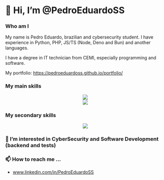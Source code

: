 # 👋 Hi, I’m @PedroEduardoSS
### Who am I
My name is Pedro Eduardo, brazilian and cybersecurity student.
I have experience in Python, PHP, JS/TS (Node, Deno and Bun) and another languages.

I have a degree in IT technician from CEMI, especially programming and software.

My portfolio: https://pedroeduardoss.github.io/portfolio/

### My main skills
<p align="center">
  <a href="https://skillicons.dev">
    <img src="https://skillicons.dev/icons?i=py,ts,js,nuxtjs,php,postgres,mysql,sqlite,supabase" />
    <br>
    <img src="https://skillicons.dev/icons?i=laravel,cypress,regex,github,git,deno,bun,nodejs,postman" />
  </a>
</p>

### My secondary skills
<p align="center">
  <a href="https://skillicons.dev">
    <img src="https://skillicons.dev/icons?i=bash,docker,githubactions,selenium,alpinejs,linux,nextjs,vue,java,fastapi,sklearn,arduino" />
  </a>
</p>

### 👀 I’m interested in CyberSecurity and Software Development (backend and tests)

### 📫 How to reach me ...
- www.linkedin.com/in/PedroEduardoSS

<!---
PedroEduardoSS/PedroEduardoSS is a ✨ special ✨ repository because its `README.md` (this file) appears on your GitHub profile.
You can click the Preview link to take a look at your changes.
--->

